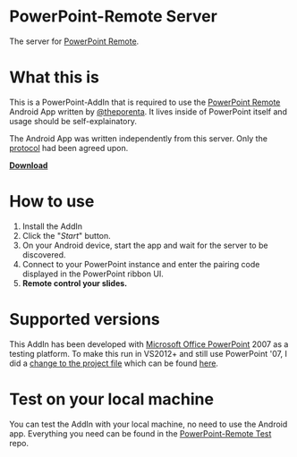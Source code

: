 PowerPoint-Remote Server
========================

The server for [PowerPoint Remote](https://github.com/theporenta/powerpoint-remote).

# What this is

This is a PowerPoint-AddIn that is required to use the [PowerPoint Remote](https://github.com/theporenta/powerpoint-remote) Android App written by [@theporenta](https://github.com/theporenta).
It lives inside of PowerPoint itself and usage should be self-explainatory.

The Android App was written independently from this server. Only the [protocol](https://github.com/sgade/powerpoint-remote-server/blob/master/PowerPoint%20Remote/Server/MessageID.cs) had been agreed upon.

[**Download**](https://github.com/sgade/powerpoint-remote-server/releases)

# How to use

1. Install the AddIn
2. Click the "*Start*" button.
3. On your Android device, start the app and wait for the server to be discovered.
4. Connect to your PowerPoint instance and enter the pairing code displayed in the PowerPoint ribbon UI.
5. **Remote control your slides.**

# Supported versions

This AddIn has been developed with [Microsoft Office PowerPoint](http://office.microsoft.com/de-de/powerpoint/) 2007 as a testing platform.
To make this run in VS2012+ and still use PowerPoint '07, I did a [change to the project file](http://stackoverflow.com/questions/12277023/how-can-i-create-a-vsto-office-2007-add-in-using-vs-2012) which can be found [here](https://github.com/sgade/powerpoint-remote-server/commit/be3c70f451f73b22be78c5df05b17d96cfa5ff3c#diff-31a00a9f0021feabd4845a1614e33f65R218).

# Test on your local machine

You can test the AddIn with your local machine, no need to use the Android app.
Everything you need can be found in the [PowerPoint-Remote Test](https://github.com/sgade/powerpoint-remote-test) repo.
